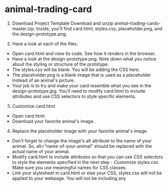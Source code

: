 # animal-trading-card
1. Download Project Template
Download and unzip animal-trading-cards-master.zip. Inside, you'll find card.html, styles.css, placeholder.png, and the design-prototype.png.

2. Have a look at each of the files.
* Open card.html and view its code. See how it renders in the browser.
* Have a look at the design-prototype.png. Note down what you notice about the styling or structure of the prototype.
* The styles.css will be blank. You will be adding the CSS here.
* The placeholder.png is a blank image that is used as a placeholder instead of an animal's picture.
* Your job is to try and make your card resemble what you see in the design-prototype.jpg. You’ll need to modify card.html to include attributes and use CSS selectors to style specific elements.

3. Customize card.html
* Open card.html.
* Download your favorite animal's image.

4. Replace the placeholder image with your favorite animal's image.
* Don't forget to change the image's alt attribute to the name of your animal. So, alt="name-of-your-animal" should be replaced with the actual name of your animal.
* Modify card.html to include attributes so that you can use CSS selectors to style the elements specified in the next step - Customize styles.css. Make sure you use meaningful names for CSS classes.
* Link your stylesheet in card.html or else your CSS, styles.css will not be applied to your webpage. You will not be including any <style> elements or style attributes in the body of card.html.
* Replace the current information with your animal's information. Information will refer to:
    The Animal's Name
    The Interesting Fact about the Animal
    The List of Items for your Animal's Characteristics.
    Your Animal's Brief Description.
    
5. Customize styles.css Open styles.css and apply the following style to match the design prototype:

* For the image, you will want to use an image with a width of 300 pixels. If your image is larger, you can set the image's width to 300 pixels in your CSS, but be aware that your image might end up squished or distorted. Later, we'll talk about how you can fix this problem using responsive images.
* The entire card's width should be fixed and include the spacing around the image (Since image is 300px wide, card should be 300px + spacing on either side.) The card should not expand with the browser window.
* Italicized text for the animal's interesting fact.
* Bold the Labels for the animals' list items (e.g. 'Habitat'). Note that you have to only bold the labels, not the entire list items.
* No dots for the animal's list items.
* Border around the animal name, image and it's information (interesting fact, list items, and description). Make sure you set the border-style, border-width and border-color. You can even do it in one line.
* Spacing / Padding around the animal's name, image, the list of items and the information.
